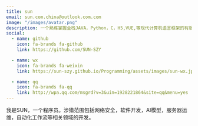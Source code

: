 ```yaml
---
title: sun
email: sun.com.china@outlook.com.com
image: "/images/avatar.png"
description: 一个熟练掌握全栈JAVA，Python，C，H5,VUE,等现代计算机语言框架的有限生命。
social:
  - name: github
    icon: fa-brands fa-github
    link: https://github.com/SUN-SZY

  - name: wx
    icon: fa-brands fa-weixin
    link: https://sun-szy.github.io/Programming/assets/images/sun-wx.jpg

  - name: qq
    icon: fa-brands fa-qq
    link: http://wpa.qq.com/msgrd?v=3&uin=1928221864&site=qq&menu=yes
---
```


我是SUN，一个程序员。涉猎范围包括网络安全，软件开发，AI模型，服务器运维，自动化工作流等相关领域的开发。


  


